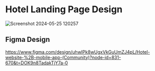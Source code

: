 # Hotel Landing Page Design



![Screenshot 2024-05-25 120257](https://github.com/Mahelchandupa/HotelLandingPage/assets/110615431/b1b94433-99c2-4f7b-b89c-5f5f070daec4)


## Figma Design 

https://www.figma.com/design/uhwIPk8wUgxVkGuUmZJ4pL/Hotel-website-%2B-mobile-app-(Community)?node-id=831-670&t=DOK9n8TadakTjY7a-0
